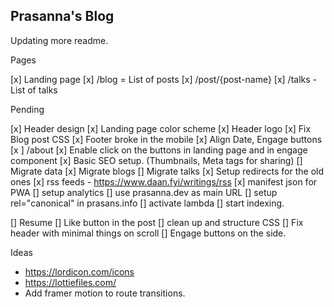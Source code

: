 ## Prasanna's Blog


Updating more readme.


Pages

[x] Landing page
[x] /blog = List of posts
[x] /post/{post-name}
[x] /talks - List of talks

Pending

[x] Header design
[x] Landing page color scheme
[x] Header logo
[x] Fix Blog post CSS
    [x] Footer broke in the mobile
    [x] Align Date, Engage buttons
[x  ] /about
[x] Enable click on the buttons in landing page and in engage component
[x] Basic SEO setup. (Thumbnails, Meta tags for sharing)
[] Migrate data
    [x] Migrate blogs
    [] Migrate talks
[x] Setup redirects for the old ones
[x] rss feeds - https://www.daan.fyi/writings/rss
[x] manifest json for PWA
[] setup analytics
[] use prasanna.dev as main URL
[] setup rel="canonical" in prasans.info
[] activate lambda
[] start indexing.

[] Resume
[] Like button in the post
[] clean up and structure CSS
[] Fix header with minimal things on scroll
[] Engage buttons on the side.

Ideas

* https://lordicon.com/icons
* https://lottiefiles.com/
* Add framer motion to route transitions.
